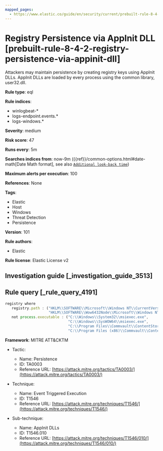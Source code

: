 ```yaml
---
mapped_pages:
  - https://www.elastic.co/guide/en/security/current/prebuilt-rule-8-4-2-registry-persistence-via-appinit-dll.html
---
```


# Registry Persistence via AppInit DLL [prebuilt-rule-8-4-2-registry-persistence-via-appinit-dll]

Attackers may maintain persistence by creating registry keys using AppInit DLLs. AppInit DLLs are loaded by every process using the common library, user32.dll.

**Rule type**: eql

**Rule indices**:

* winlogbeat-*
* logs-endpoint.events.*
* logs-windows.*

**Severity**: medium

**Risk score**: 47

**Runs every**: 5m

**Searches indices from**: now-9m ({{ref}}/common-options.html#date-math[Date Math format], see also [`Additional look-back time`](docs-content://solutions/security/detect-and-alert/create-detection-rule.md#rule-schedule))

**Maximum alerts per execution**: 100

**References**: None

**Tags**:

* Elastic
* Host
* Windows
* Threat Detection
* Persistence

**Version**: 101

**Rule authors**:

* Elastic

**Rule license**: Elastic License v2

## Investigation guide [_investigation_guide_3513]



## Rule query [_rule_query_4191]

```js
registry where
   registry.path : ("HKLM\\SOFTWARE\\Microsoft\\Windows NT\\CurrentVersion\\Windows\\AppInit_Dlls",
                    "HKLM\\SOFTWARE\\Wow6432Node\\Microsoft\\Windows NT\\CurrentVersion\\Windows\\AppInit_Dlls") and
   not process.executable : ("C:\\Windows\\System32\\msiexec.exe",
                             "C:\\Windows\\SysWOW64\\msiexec.exe",
                             "C:\\Program Files\\Commvault\\ContentStore*\\Base\\cvd.exe",
                             "C:\\Program Files (x86)\\Commvault\\ContentStore*\\Base\\cvd.exe")
```

**Framework**: MITRE ATT&CKTM

* Tactic:

    * Name: Persistence
    * ID: TA0003
    * Reference URL: [https://attack.mitre.org/tactics/TA0003/](https://attack.mitre.org/tactics/TA0003/)

* Technique:

    * Name: Event Triggered Execution
    * ID: T1546
    * Reference URL: [https://attack.mitre.org/techniques/T1546/](https://attack.mitre.org/techniques/T1546/)

* Sub-technique:

    * Name: AppInit DLLs
    * ID: T1546.010
    * Reference URL: [https://attack.mitre.org/techniques/T1546/010/](https://attack.mitre.org/techniques/T1546/010/)



